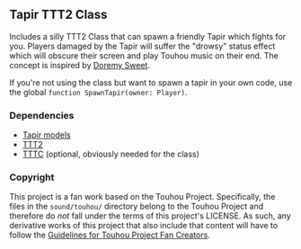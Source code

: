 ## Tapir TTT2 Class

Includes a silly TTT2 Class that can spawn a friendly Tapir which fights for you.
Players damaged by the Tapir will suffer the "drowsy" status effect which will obscure their screen and play Touhou music on their end.
The concept is inspired by [Doremy Sweet](https://en.touhouwiki.net/wiki/Doremy_Sweet).

If you're not using the class but want to spawn a tapir in your own code, use the global `function SpawnTapir(owner: Player)`.

### Dependencies

+ [Tapir models](https://steamcommunity.com/sharedfiles/filedetails/?id=1327409757)
+ [TTT2](https://steamcommunity.com/sharedfiles/filedetails/?id=1357204556)
+ [TTTC](https://steamcommunity.com/sharedfiles/filedetails/?id=1368035687) (optional, obviously needed for the class)

### Copyright

This project is a fan work based on the Touhou Project.
Specifically, the files in the `sound/touhou/` directory belong to the Touhou Project and therefore do _not_ fall under the terms of this project's LICENSE.
As such, any derivative works of this project that also include that content will have to follow the [Guidelines for Touhou Project Fan Creators](https://touhou-project.news/guidelines_en).
